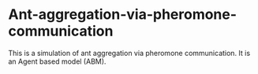 # Ant-aggregation-via-pheromone-communication

This is a simulation of ant aggregation via pheromone communication. It is an Agent based model (ABM).
